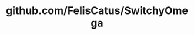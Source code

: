 ---
layout: post
title: github.com/FelisCatus/SwitchyOmega
categories: link
tags: [انگلیسی, گیت‌هاب, برنامه‌نویسی]
---